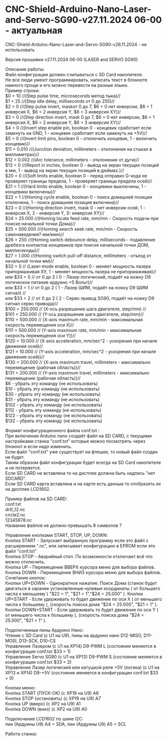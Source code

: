 # CNC-Shield-Arduino-Nano-Laser-and-Servo-SG90-v27.11.2024 06-00 - актуальная  
CNC-Shield-Arduino-Nano-Laser-and-Servo-SG90-v26.11.2024 - не использовать  

Версия прошивки v27.11.2024 06-00 (LASER and SERVO SG90)  

Описание работы:  
Файл конфигурации должен считываться с SD Card накопителя.  
Не все люди умеют программировать, написать текст в блокноте намного проще и его можно перевести на разные языки.  
Пример строки:  
$0 = 10 //(Step pulse time, microseconds метод тыка)//  
$1 = 25 //(Step idle delay, milliseconds от 0 до 255)//  
$2 = 0 //(Step pulse invert, maskот 0 до 7, $6 = 0 нет инверсии, $6 = 1 инверсия X, $6 = 2 инверсия Y, $6 = 3 инверсия XY)//  
$3 = 0 //(Step direction invert, mask 0 до 7, $6 = 0 нет инверсии, $6 = 1 инверсия X, $6 = 2 инверсия Y, $6 = 3 инверсия XY)//  
$4 = 0 //(Invert step enable pin, boolean 0 - концевик сработает если замкнуть на GND, 1 - концевик сработает если замкнуть на +5V)//  
$5 = 0 //(Invert limit pins, boolean 0 - отключить концевик, 1 - включить концевик)//  
$11 = 0.010 //(Junction deviation, millimeters - отклонения на стыках в миллиметрах)//  
$12 = 0.002 //(Arc tolerance, millimeters - отклонение от дуги)//  
$13 = 0 //(Report in inches, boolean 0 - вывод на экран текущих позиций в мм, 1 - вывод на экран текущих позиций в дюймах.)//  
$20 = 0 //(Soft limits enable, boolean 0 - перед отправко G-кода не проверяет границы предела, 1 - проверяет границы предела осей)//  
$21 = 1 //(Hard limits enable, boolean 0 - концевики выключены, 1 - концевики включены)//  
$22 = 1 //(Homing cycle enable, boolean 0 - поиск домашней позиции отключена, 1 - поиск домашняя позиция включена)//  
$23 = 0 //(Homing direction invert, mask 0 - нет инверсии осей, 1 - инверсия X, 2 - инверсия Y, 3- инверсия XY)//  
$24 = 25.000 //(Homing locate feed rate, mm/min - Скорость подачи при поиске начальной точки Дома)//  
$25 = 500.000 //(Homing search seek rate, mm/min - Скорость самонаведения? мм/мин)//  
$26 = 250 //(Homing switch debounce delay, milliseconds - подавление дребезга контактов концевиков при поиске начальной точки ДОМ, миллисекнды)//  
$27 = 1.000 //(Homing switch pull-off distance, millimeters - отъезд от начальной точки мм)//  
$32 = 0 // (Laser-mode enable, boolean 0 - меняет мощность лазера притормаживая ХУ, 1 - меняет мощность лазера не притормаживая)//  
или $33 = 0 // от 0 до 2 ( 0 - Лазер логический, подаёт на ножку D9 логическое питание ардуино +5 Вольт)//  
или $33 = 1 // от 0 до 2 ( 1 - Лазер ШИМ, подаёт на ножку D9 ШИМ сигнал) //  
или $33 = 2 // от 0 до 2 ( 2 - Серво привод SG90, подаёт на ножку D9 сигнал серво привода)//  
$100 = 250.000 // (X-ось разрешение шага двигателя, step/mm) //  
$101 = 250.000 // (Y-ось разрешение шага двигателя, step/mm)//  
$110 = 500.000 // (X-axis maximum rate, mm/min - максимальная скорость перемещения оси X)//  
$111 = 500.000 // (Y-axis maximum rate, mm/min - максимальная скорость перемещения оси Y))//  
$120 = 10.000  // (X-axis acceleration, mm/sec^2 - ускорения при начале движения осей)//  
$121 = 10.000  // (Y-axis acceleration, mm/sec^2 - ускорения при начале движения осей))//  
$130 = 200.000 // (X-axis maximum travel, millimeters - максимально перемещение (рабочая область))//  
$131 = 200.000 // (Y-axis maximum travel, millimeters - максимально перемещение (рабочая область))//  
$6  -  убрать эту команду (не использовать)  
$10 -  убрать эту команду (не использовать)  
$30 -  убрать эту команду (не использовать)  
$31  - убрать эту команду (не использовать)  
$102 - убрать эту команду (не использовать)  
$112 - убрать эту команду (не использовать)  
$122 - убрать эту команду (не использовать)  
$132 - убрать эту команду (не использовать)
  
Формат конфигурационного файла conf.txt :     
При включении Arduino nano создаёт файл на SD CARD, с текущими настройками станка "conf.txt" которые можно посмотреть через блокнот и если надо изменить.   
Если файл "conf.txt" уже существует на флешке, то новый файл создан не будет.  
Таким образом файл конфигурации будет всегда на SD Card накопителе и не потеряется.  
Если SD CARD не вставлена то на дисплее должна быть надпись "нет SDCARD".  
Если SD CARD карта вставлена и на карте есть данные то отобразить их на дисплее LCD1602.  
  
Пример файлов на SD CARD:  
conf.txt  
drill_12.nc  
circle2.nc  
12345678.nc  
Название файлов не должно превышать 8 символов ?  
  
Управление кнопками START, STOP, UP, DOWN:  
Кнопка START - Запускает выбранную программу если это файл с расширением ".nc", или записывает конфигурацию в EPROM если это файл "conf.txt"  
Кнопка STOP - Аварийный стоп. По возможности отключает всё что можно отключить.  
Кнопка UP - Перемещение ВВЕРХ курсора меню для выбора файлов.  
Кнопка DOWN - Перемещение ВНИЗ курсора меню для выбора файлов.  
Сочетание кнопок:  
Кнопки UP+DOWN - Однократное нажатие. Поиск Дома (станок будет двигаться в заранее установленные нулевые координаты ( от большего числа к меньшему ) "$22 = 1", "$21 = 1","$24 = 25.000" ).  
Кнопки UP+START - Если удерживать то будет движение по оси X ( от меньшего числа к большему ), (скорость поиска дома "$24 = 25.000", "$21 = 1" ).  
Кнопки DOWN+START - Если удерживать то будет движение по оси Y ( от меньшего числа к большему ), (скорость поиска дома "$24 = 25.000", "$21 = 1" ).  
  
Подключенные пины Ардуино Нано:  
Чтение с SD Card (с U1 на U9), пины на ардуино нано D12-MISO, D11-MOSI, D13-SCK, D10-CS  
Управление Лазером (с U1 на XP14) D9-PWM L (состояние меняется в конфигурации conf.txt $33 = 1)  
Управление Servo SG90 (с U1 на XP13) D9-PWM S (состояние меняется в конфигурации conf.txt $33 = 2)  
Управление Лазер логический или катушкой реле +5V (логика) (с U1 на ХР13 и XP14) D9-+5V (состояние меняется в конфигурации conf.txt $33 = 0)  

Кнопки меню:  
Кнопка START (ПУСК-OK) (с XP18 на U9) A6  
Кнопка STOP (остановить) (с XP19 на U9) A7  
Кнопка UP (вверх) (с XP2 на U9) A1  
Кнопка DOWN (вниз) (с XP2 на U9) A0  

Подключение LCD1602 по шине I2C:  
пин (Ардуины U9) A4 = SDA, пин (Ардуины U9) A5 = SCL

Работа станка:  
